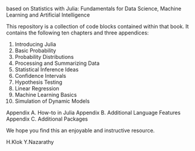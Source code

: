 
based on 
Statistics with Julia: Fundamentals for Data Science, Machine Learning and Artificial Intelligence

This repository is a collection of code blocks contained within that book. 
It contains the following ten chapters and three appendices:

1. Introducing Julia
2. Basic Probability
3. Probability Distributions
4. Processing and Summarizing Data
5. Statistical Inference Ideas
6. Confidence Intervals
7. Hypothesis Testing
8. Linear Regression
9. Machine Learning Basics
10. Simulation of Dynamic Models

Appendix A. How-to in Julia
Appendix B. Additional Language Features
Appendix C. Additional Packages

We hope you find this an enjoyable and instructive resource.

H.Klok
Y.Nazarathy
